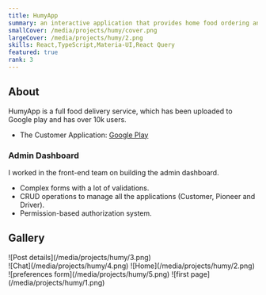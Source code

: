 ```yaml
---
title: HumyApp
summary: an interactive application that provides home food ordering and delivery services.
smallCover: /media/projects/humy/cover.png
largeCover: /media/projects/humy/2.png
skills: React,TypeScript,Materia-UI,React Query
featured: true
rank: 3
---
```


## About

HumyApp is a full food delivery service, which has been uploaded to Google play and has over 10k users.

- The Customer Application: [Google Play](https://play.google.com/store/apps/details?id=com.nbs.alphameal&hl=en&gl=US)

### Admin Dashboard

I worked in the front-end team on building the admin dashboard.

- Complex forms with a lot of validations.
- CRUD operations to manage all the applications (Customer, Pioneer and Driver).
- Permission-based authorization system.

## Gallery

<div className="grid sm:grid-cols-2 [&_img]:m-0 gap-1"><div className="sm:row-span-2 [&_img]:h-full [&_img]:object-cover">![Post details](/media/projects/humy/3.png)</div>
![Chat](/media/projects/humy/4.png)
![Home](/media/projects/humy/2.png)
![preferences form](/media/projects/humy/5.png)
![first page](/media/projects/humy/1.png)</div>
